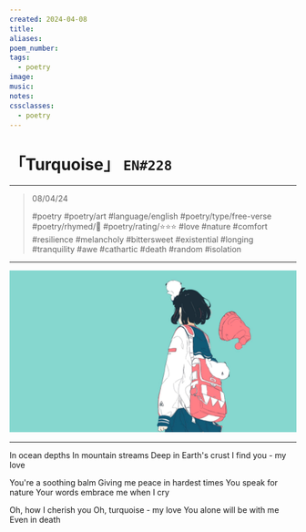 ```yaml
---
created: 2024-04-08
title:
aliases:
poem_number:
tags:
  - poetry
image:
music:
notes:
cssclasses:
  - poetry
---
```

# 「Turquoise」 `EN#228`

---

> 08/04/24
> 
> #poetry 
> #poetry/art 
> #language/english 
> #poetry/type/free-verse 
> #poetry/rhymed/🔴 
> #poetry/rating/⭐⭐⭐ 
> #love #nature #comfort #resilience #melancholy #bittersweet #existential #longing #tranquility #awe #cathartic #death #random #isolation 

---

![poem-turquoise](../!art/poem-turquoise.png)


---

In ocean depths 
In mountain streams
Deep in Earth's crust
I find you - my love

You're a soothing balm
Giving me peace in hardest times
You speak for nature
Your words embrace me when I cry

Oh, how I cherish you
Oh, turquoise - my love
You alone will be with me 
Even in death